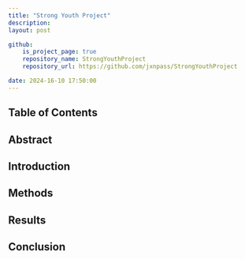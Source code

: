 ```yaml
---
title: "Strong Youth Project"
description: 
layout: post

github:
    is_project_page: true
    repository_name: StrongYouthProject
    repository_url: https://github.com/jxnpass/StrongYouthProject

date: 2024-16-10 17:50:00
---
```


## Table of Contents

## Abstract

## Introduction

## Methods

## Results

## Conclusion



